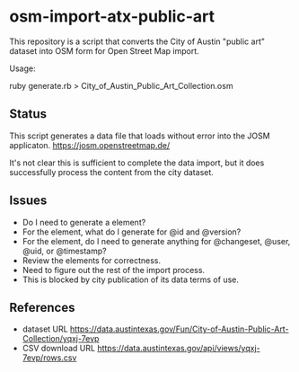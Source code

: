 # osm-import-atx-public-art

This repository is a script that converts the City of Austin "public art"
dataset into OSM form for Open Street Map import.

Usage:

  ruby generate.rb > City_of_Austin_Public_Art_Collection.osm


## Status

This script generates a data file that loads without error into the JOSM
applicaton. <https://josm.openstreetmap.de/>

It's not clear this is sufficient to complete the data import, but it
does successfully process the content from the city dataset.


## Issues

  * Do I need to generate a <bounds> element?
  * For the <node> element, what do I generate for @id and @version?
  * For the <node> element, do I need to generate anything for @changeset, @user, @uid, or @timestamp?
  * Review the <tag> elements for correctness.
  * Need to figure out the rest of the import process.
  * This is blocked by city publication of its data terms of use.


## References

  * dataset URL <https://data.austintexas.gov/Fun/City-of-Austin-Public-Art-Collection/yqxj-7evp>
  * CSV download URL <https://data.austintexas.gov/api/views/yqxj-7evp/rows.csv>


